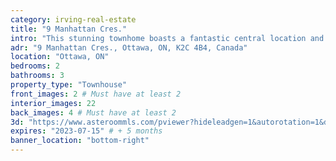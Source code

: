 ```yaml
---
category: irving-real-estate
title: "9 Manhattan Cres."
intro: "This stunning townhome boasts a fantastic central location and convenient proximity to amenities. With 2 bedrooms and 3 bathrooms, each bedroom features its own private ensuite, providing an added level of luxury and comfort. Additionally, this home has been recently updated with a new roof, furnace, and air conditioner, ensuring that it is fully equipped for modern living."
adr: "9 Manhattan Cres., Ottawa, ON, K2C 4B4, Canada"
location: "Ottawa, ON"
bedrooms: 2
bathrooms: 3
property_type: "Townhouse"
front_images: 2 # Must have at least 2
interior_images: 22
back_images: 4 # Must have at least 2
3d: "https://www.asteroommls.com/pviewer?hideleadgen=1&autorotation=1&defaultviewdollhouse=0&showdollhousehotspot=1&stopbgaudio=1&autonav=0&token=-Q3bCEaTxUeKrX54wQRYMA"
expires: "2023-07-15" # + 5 months
banner_location: "bottom-right"
---
```

